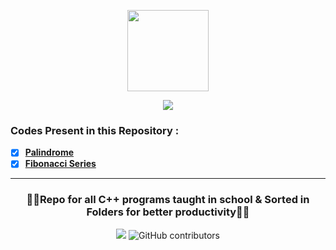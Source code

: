 <p align="center">
    <img src="https://upload.wikimedia.org/wikipedia/commons/1/18/ISO_C%2B%2B_Logo.svg" width = "130">
    <p align="center">
             <a href="https://git.io/typing-svg">
        <img
            src="https://readme-typing-svg.herokuapp.com?font=JetBrains+Mono&size=30&duration=3000&color=659AD2&center=true&vCenter=true&lines=Mushtifund+Aryaan+-+CS&width=600" /></a></p>
</p>

### **Codes Present in this Repository :**

- [x] [**Palindrome**](https://github.com/Atharv115/MAHSS-CPP/blob/main/We/Palindrome.cpp)
- [x] [**Fibonacci Series**](https://github.com/Atharv115/MAHSS-CPP/blob/main/We/Fibonacci_Series.cpp)

***
<h3 align="center">
    🤘🏻Repo for all <strong>C++</strong> programs taught in school & Sorted in Folders for better productivity🤘🏻
</h3>

<p align="center">
  <img src="https://img.shields.io/github/repo-size/atharv115/MAHSS-CPP?logo=GitHub&style=plastic">
  <img alt="GitHub contributors" src="https://img.shields.io/github/contributors/Atharv115/MAHSS-CPP?color=purple&label=Repo%20Contributers&logo=Github&style=plastic">
</p> 